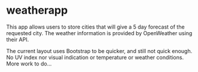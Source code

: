 # weatherapp
This app allows users to store cities that will give a 5 day forecast of the requested city. The weather information is provided by OpenWeather using their API.

The current layout uses Bootstrap to be quicker, and still not quick enough. No UV index nor visual indication or temperature or weather conditions. More work to do...
